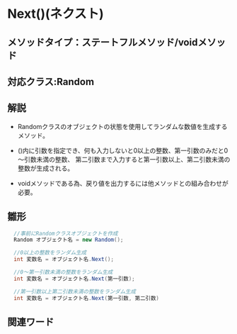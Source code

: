 # Next()(ネクスト)  

## メソッドタイプ：ステートフルメソッド/voidメソッド  
## 対応クラス:Random  

## 解説  
* Randomクラスのオブジェクトの状態を使用してランダムな数値を生成するメソッド。    
  
* ()内に引数を指定でき、何も入力しないと0以上の整数、第一引数のみだと0～引数未満の整数、
  第二引数まで入力すると第一引数以上、第二引数未満の整数が生成される。
    
* voidメソッドである為、戻り値を出力するには他メソッドとの組み合わせが必要。
  
## 雛形   
```C#
  //事前にRandomクラスオブジェクトを作成
  Random オブジェクト名 = new Random();

  //0以上の整数をランダム生成
  int 変数名 = オブジェクト名.Next();

  //0～第一引数未満の整数をランダム生成
  int 変数名 = オブジェクト名.Next(第一引数);

  //第一引数以上第二引数未満の整数をランダム生成
  int 変数名 = オブジェクト名.Next(第一引数, 第二引数)
```
## 関連ワード  
